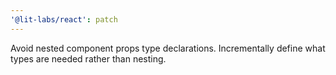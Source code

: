 ```yaml
---
'@lit-labs/react': patch
---
```


Avoid nested component props type declarations. Incrementally define what types are needed rather than nesting.
